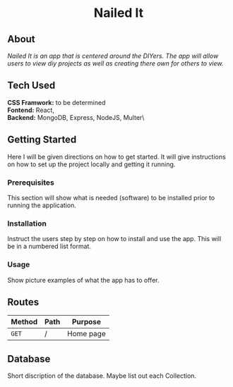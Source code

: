 <h1 align="center">Nailed It</h1>
 
## About
*Nailed It is an app that is centered around the DIYers. The app will allow users to view diy projects as well as creating there own for others to view.*

## Tech Used

**CSS Framwork:** to be determined\
**Fontend:** React, \
**Backend:** MongoDB, Express, NodeJS, Multer\

## Getting Started

Here I will be given directions on how to get started. It will give instructions on how to set up the project locally and getting it running.

### Prerequisites

This section will show what is needed (software) to be installed prior to running the application.

### Installation

Instruct the users step by step on how to install and use the app. This will be in a numbered list format.

### Usage

Show picture examples of what the app has to offer.

## Routes

| **Method** | **Path** | **Purpose** |
| ---------- | -------- | ----------- |
| `GET`      | /        | Home page   |

## Database

Short discription of the database. Maybe list out each Collection.
